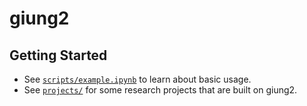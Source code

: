 # giung2

## Getting Started

* See [`scripts/example.ipynb`](scripts/example.ipynb) to learn about basic usage.
* See [`projects/`](projects/) for some research projects that are built on giung2.
